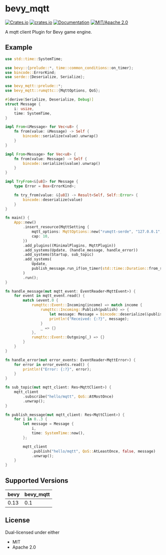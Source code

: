 # bevy_mqtt

[![Crates.io](https://img.shields.io/crates/v/bevy_mqtt)](https://crates.io/crates/bevy_mqtt)
[![crates.io](https://img.shields.io/crates/d/bevy_mqtt)](https://crates.io/crates/bevy_cronjob)
[![Documentation](https://docs.rs/bevy_mqtt/badge.svg)](https://docs.rs/bevy_mqtt)
[![MIT/Apache 2.0](https://img.shields.io/badge/license-MIT%2FApache-blue.svg)](https://github.com/Seldom-SE/seldom_pixel#license)

A mqtt client Plugin for Bevy game engine.

## Example

```rust
use std::time::SystemTime;

use bevy::{prelude::*, time::common_conditions::on_timer};
use bincode::ErrorKind;
use serde::{Deserialize, Serialize};

use bevy_mqtt::prelude::*;
use bevy_mqtt::rumqttc::{MqttOptions, QoS};

#[derive(Serialize, Deserialize, Debug)]
struct Message {
    i: usize,
    time: SystemTime,
}

impl From<&Message> for Vec<u8> {
    fn from(value: &Message) -> Self {
        bincode::serialize(value).unwrap()
    }
}

impl From<Message> for Vec<u8> {
    fn from(value: Message) -> Self {
        bincode::serialize(&value).unwrap()
    }
}

impl TryFrom<&[u8]> for Message {
    type Error = Box<ErrorKind>;

    fn try_from(value: &[u8]) -> Result<Self, Self::Error> {
        bincode::deserialize(value)
    }
}

fn main() {
    App::new()
        .insert_resource(MqttSetting {
            mqtt_options: MqttOptions::new("rumqtt-serde", "127.0.0.1", 1883),
            cap: 10,
        })
        .add_plugins((MinimalPlugins, MqttPlugin))
        .add_systems(Update, (handle_message, handle_error))
        .add_systems(Startup, sub_topic)
        .add_systems(
            Update,
            publish_message.run_if(on_timer(std::time::Duration::from_secs(1))),
        )
        .run();
}

fn handle_message(mut mqtt_event: EventReader<MqttEvent>) {
    for event in mqtt_event.read() {
        match &event.0 {
            rumqttc::Event::Incoming(income) => match income {
                rumqttc::Incoming::Publish(publish) => {
                    let message: Message = bincode::deserialize(&publish.payload).unwrap();
                    println!("Received: {:?}", message);
                }
                _ => {}
            },
            rumqttc::Event::Outgoing(_) => {}
        }
    }
}

fn handle_error(mut error_events: EventReader<MqttError>) {
    for error in error_events.read() {
        println!("Error: {:?}", error);
    }
}

fn sub_topic(mut mqtt_client: Res<MqttClient>) {
    mqtt_client
        .subscribe("hello/mqtt", QoS::AtMostOnce)
        .unwrap();
}

fn publish_message(mut mqtt_client: Res<MqttClient>) {
    for i in 0..3 {
        let message = Message {
            i,
            time: SystemTime::now(),
        };

        mqtt_client
            .publish("hello/mqtt", QoS::AtLeastOnce, false, message)
            .unwrap();
    }
}


```

## Supported Versions

| bevy | bevy_mqtt |
|------|-----------|
| 0.13 | 0.1       |

## License

Dual-licensed under either

- MIT
- Apache 2.0
